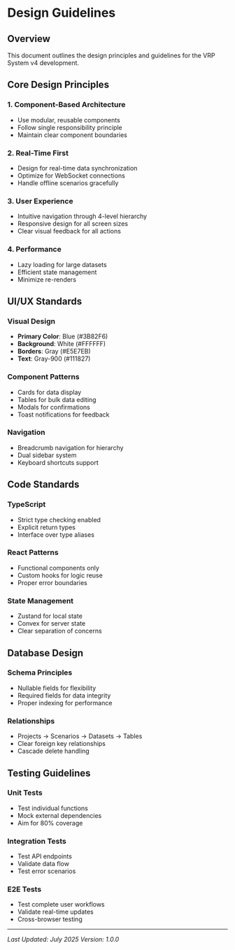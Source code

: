 # Design Guidelines

## Overview

This document outlines the design principles and guidelines for the VRP System v4 development.

## Core Design Principles

### 1. Component-Based Architecture
- Use modular, reusable components
- Follow single responsibility principle
- Maintain clear component boundaries

### 2. Real-Time First
- Design for real-time data synchronization
- Optimize for WebSocket connections
- Handle offline scenarios gracefully

### 3. User Experience
- Intuitive navigation through 4-level hierarchy
- Responsive design for all screen sizes
- Clear visual feedback for all actions

### 4. Performance
- Lazy loading for large datasets
- Efficient state management
- Minimize re-renders

## UI/UX Standards

### Visual Design
- **Primary Color**: Blue (#3B82F6)
- **Background**: White (#FFFFFF)
- **Borders**: Gray (#E5E7EB)
- **Text**: Gray-900 (#111827)

### Component Patterns
- Cards for data display
- Tables for bulk data editing
- Modals for confirmations
- Toast notifications for feedback

### Navigation
- Breadcrumb navigation for hierarchy
- Dual sidebar system
- Keyboard shortcuts support

## Code Standards

### TypeScript
- Strict type checking enabled
- Explicit return types
- Interface over type aliases

### React Patterns
- Functional components only
- Custom hooks for logic reuse
- Proper error boundaries

### State Management
- Zustand for local state
- Convex for server state
- Clear separation of concerns

## Database Design

### Schema Principles
- Nullable fields for flexibility
- Required fields for data integrity
- Proper indexing for performance

### Relationships
- Projects → Scenarios → Datasets → Tables
- Clear foreign key relationships
- Cascade delete handling

## Testing Guidelines

### Unit Tests
- Test individual functions
- Mock external dependencies
- Aim for 80% coverage

### Integration Tests
- Test API endpoints
- Validate data flow
- Test error scenarios

### E2E Tests
- Test complete user workflows
- Validate real-time updates
- Cross-browser testing

---

*Last Updated: July 2025*
*Version: 1.0.0*